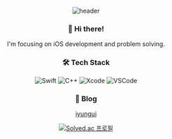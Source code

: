 <div align="center">
  
![header](https://capsule-render.vercel.app/api?type=waving&color=5885AF&height=150&text=iyungui&fontSize=60&fontColor=FAF0E6&desc=%20Developer&descAlignY=75&descAlign=90)

### 👋 Hi there!
I'm focusing on iOS development and problem solving.

### 🛠 Tech Stack
![Swift](https://img.shields.io/badge/Swift-FA7343?style=flat-square&logo=swift&logoColor=white)
![C++](https://img.shields.io/badge/C%2B%2B-00599C?style=flat-square&logo=c%2B%2B&logoColor=white)
![Xcode](https://img.shields.io/badge/Xcode-007ACC?style=flat-square&logo=Xcode&logoColor=white)
![VSCode](https://img.shields.io/badge/VSCode-0078D4?style=flat-square&logo=visual%20studio%20code&logoColor=white)

### 📝 Blog
[iyungui](https://iyungui.netlify.app)

[![Solved.ac 프로필](http://mazassumnida.wtf/api/v2/generate_badge?boj=dbddml631)](https://solved.ac/dbddml631)

</div>
